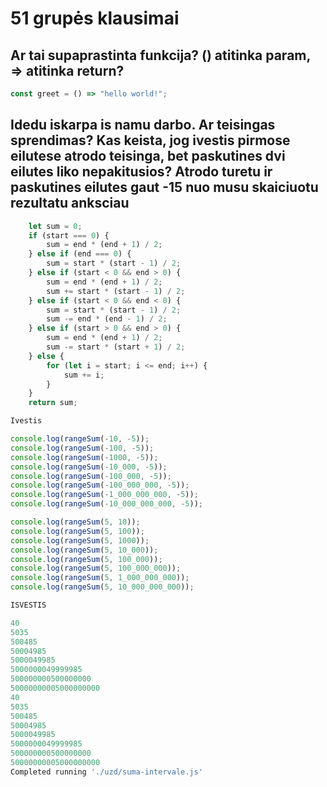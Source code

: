 # 51 grupės klausimai
## Ar tai supaprastinta funkcija? () atitinka param, => atitinka return? 

```js
const greet = () => "hello world!";
```
## Idedu iskarpa is namu darbo. Ar teisingas sprendimas?  Kas keista, jog ivestis pirmose eilutese atrodo teisinga, bet paskutines dvi eilutes liko nepakitusios? Atrodo turetu ir paskutines eilutes gaut -15 nuo musu skaiciuotu rezultatu anksciau

```js
    let sum = 0;
    if (start === 0) {
        sum = end * (end + 1) / 2;
    } else if (end === 0) {
        sum = start * (start - 1) / 2;
    } else if (start < 0 && end > 0) {
        sum = end * (end + 1) / 2;
        sum += start * (start - 1) / 2;
    } else if (start < 0 && end < 0) {
        sum = start * (start - 1) / 2;
        sum -= end * (end - 1) / 2;
    } else if (start > 0 && end > 0) {
        sum = end * (end + 1) / 2;
        sum -= start * (start + 1) / 2;
    } else {
        for (let i = start; i <= end; i++) {
            sum += i;
        }
    }
    return sum;

Ivestis

console.log(rangeSum(-10, -5));
console.log(rangeSum(-100, -5));
console.log(rangeSum(-1000, -5));
console.log(rangeSum(-10_000, -5));
console.log(rangeSum(-100_000, -5));
console.log(rangeSum(-100_000_000, -5));
console.log(rangeSum(-1_000_000_000, -5));
console.log(rangeSum(-10_000_000_000, -5));

console.log(rangeSum(5, 10));
console.log(rangeSum(5, 100));
console.log(rangeSum(5, 1000));
console.log(rangeSum(5, 10_000));
console.log(rangeSum(5, 100_000));
console.log(rangeSum(5, 100_000_000));
console.log(rangeSum(5, 1_000_000_000));
console.log(rangeSum(5, 10_000_000_000));

ISVESTIS

40
5035
500485
50004985
5000049985
5000000049999985
500000000500000000
50000000005000000000
40
5035
500485
50004985
5000049985
5000000049999985
500000000500000000
50000000005000000000
Completed running './uzd/suma-intervale.js'


```

